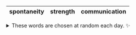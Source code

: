 <!-- word_basket start -->
| spontaneity | strength | communication |
| :---------: | :------: | :-----------: |

<details>
  <summary>These words are chosen at random each day. ✨</summary>
  Take a look inside this repo to see how that works.
</details>
<!-- word_basket end -->
